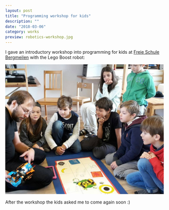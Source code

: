 ```yaml
---
layout: post
title: "Programming workshop for kids"
description: ""
date: "2018-03-06"
category: works
preview: robotics-workshop.jpg
---
```


I gave an introductory workshop into programming for kids
at [Freie Schule Bergmeilen](http://freie-schule-bergmeilen.ch/)
with the Lego Boost robot:
 
![](./robotics-workshop2.jpg)


After the workshop the kids asked me to come again soon :)
